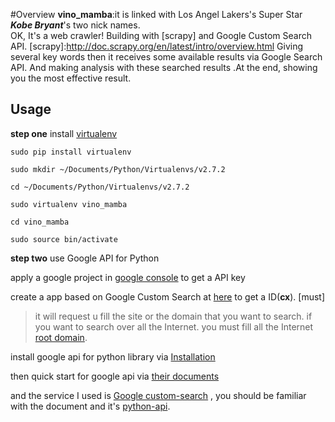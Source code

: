 #Overview
**vino_mamba**:it is linked with Los Angel Lakers's Super Star ***Kobe Bryant***'s two nick names.<br />
OK, It's a web crawler! Building with [scrapy] and Google Custom Search API.
[scrapy]:http://doc.scrapy.org/en/latest/intro/overview.html
Giving several key words then it receives some available results via Google Search API. And making analysis with these searched results .At the end, showing you the most effective result.

## Usage

**step one**  install [virtualenv] 

[virtualenv]:http://www.virtualenv.org/en/latest/ 

```
sudo pip install virtualenv
```

```
sudo mkdir ~/Documents/Python/Virtualenvs/v2.7.2
```

```
cd ~/Documents/Python/Virtualenvs/v2.7.2
```

```
sudo virtualenv vino_mamba
```

```
cd vino_mamba
```

```
sudo source bin/activate
```
**step two** use Google API for Python

apply a google project in [google console] to get a API key

[google console]:https://developers.google.com/api-client-library/python/reference/supported_apis
create a app based on Google Custom Search at [here] to get a ID(**cx**). [must]

> it will request u fill the site or the domain that you want to search. if you want to search over all the Internet. you must fill all the Internet [root domain].


[root domain]:https://zh.wikipedia.org/wiki/%E6%A0%B9%E5%9F%9F%E5%90%8D%E6%9C%8D%E5%8B%99%E5%99%A8
[here]:https://www.google.com/cse/manage/create


install google api for python library via [Installation]

[Installation]:https://developers.google.com/api-client-library/python/start/installation#appengine

then quick start for google api via [their documents]

[their documents]:https://developers.google.com/api-client-library/python/start/get_started#auth

and the service I used is [Google custom-search] , you should be familiar with the document and it's [python-api].

[Google custom-search]:https://developers.google.com/custom-search/v1/using_rest
[python-api]:https://google-api-client-libraries.appspot.com/documentation/customsearch/v1/python/latest/



